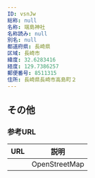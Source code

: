 ```yaml
---
ID: vsnJw
総称: null
名称: 端島神社
名称読み: null
別名: null
都道府県: 長崎県
区域: 長崎市
緯度: 32.6283416
経度: 129.7386257
郵便番号: 8511315
住所: 長崎県長崎市高島町２
---
```


## その他

### 参考URL

| URL | 説明          |
| --- | ------------- |
|     | OpenStreetMap |

